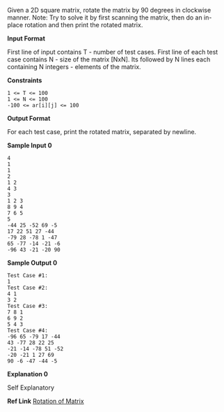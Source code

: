 Given a 2D square matrix, rotate the matrix by 90 degrees in clockwise manner.
Note: Try to solve it by first scanning the matrix, then do an in-place rotation and then print the rotated matrix.

**Input Format**

First line of input contains T - number of test cases. First line of each test case contains N - size of the matrix [NxN]. Its followed by N lines each containing N integers - elements of the matrix.

**Constraints**

```shell
1 <= T <= 100
1 <= N <= 100
-100 <= ar[i][j] <= 100
```

**Output Format**

For each test case, print the rotated matrix, separated by newline.

**Sample Input 0**

```shell
4
1
1
2
1 2
4 3
3
1 2 3
8 9 4
7 6 5
5
-44 25 -52 69 -5 
17 22 51 27 -44 
-79 28 -78 1 -47 
65 -77 -14 -21 -6 
-96 43 -21 -20 90 
```

**Sample Output 0**

```shell
Test Case #1:
1 
Test Case #2:
4 1 
3 2 
Test Case #3:
7 8 1 
6 9 2 
5 4 3 
Test Case #4:
-96 65 -79 17 -44 
43 -77 28 22 25 
-21 -14 -78 51 -52 
-20 -21 1 27 69 
90 -6 -47 -44 -5 
```

**Explanation 0**

Self Explanatory

**Ref Link**
[Rotation of Matrix](https://www.hackerrank.com/contests/smart-interviews/challenges/si-rotation-of-matrix)